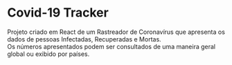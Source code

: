 # Covid-19 Tracker

Projeto criado em React de um Rastreador de Coronavírus que apresenta os dados de pessoas Infectadas, Recuperadas e Mortas. <br>
Os números apresentados podem ser consultados de uma maneira geral global ou exibido por países.
